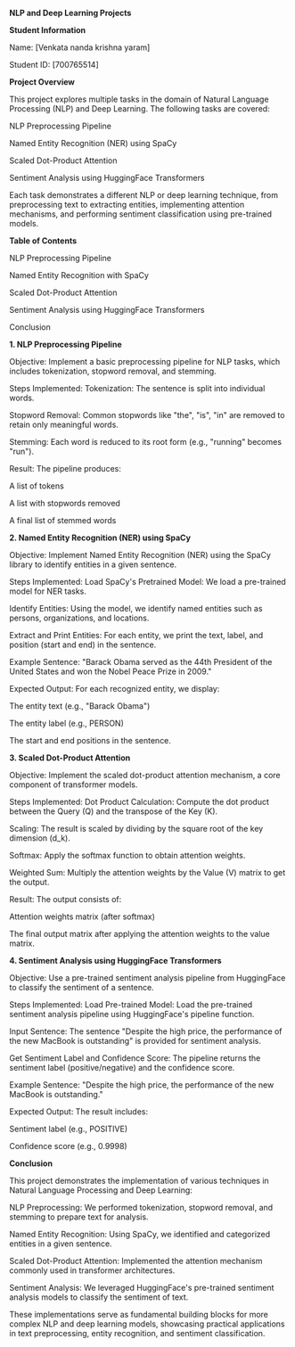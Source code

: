 **NLP and Deep Learning Projects**

**Student Information**

Name: [Venkata nanda krishna yaram]

Student ID: [700765514]

**Project Overview**

This project explores multiple tasks in the domain of Natural Language Processing (NLP) and Deep Learning. The following tasks are covered:

NLP Preprocessing Pipeline

Named Entity Recognition (NER) using SpaCy

Scaled Dot-Product Attention

Sentiment Analysis using HuggingFace Transformers

Each task demonstrates a different NLP or deep learning technique, from preprocessing text to extracting entities, implementing attention mechanisms, and performing sentiment classification using pre-trained models.

**Table of Contents**

NLP Preprocessing Pipeline

Named Entity Recognition with SpaCy

Scaled Dot-Product Attention

Sentiment Analysis using HuggingFace Transformers

Conclusion

**1. NLP Preprocessing Pipeline**

Objective:
Implement a basic preprocessing pipeline for NLP tasks, which includes tokenization, stopword removal, and stemming.

Steps Implemented:
Tokenization: The sentence is split into individual words.

Stopword Removal: Common stopwords like "the", "is", "in" are removed to retain only meaningful words.

Stemming: Each word is reduced to its root form (e.g., "running" becomes "run").

Result:
The pipeline produces:

A list of tokens

A list with stopwords removed

A final list of stemmed words

**2. Named Entity Recognition (NER) using SpaCy**

Objective:
Implement Named Entity Recognition (NER) using the SpaCy library to identify entities in a given sentence.

Steps Implemented:
Load SpaCy's Pretrained Model: We load a pre-trained model for NER tasks.

Identify Entities: Using the model, we identify named entities such as persons, organizations, and locations.

Extract and Print Entities: For each entity, we print the text, label, and position (start and end) in the sentence.

Example Sentence:
"Barack Obama served as the 44th President of the United States and won the Nobel Peace Prize in 2009."

Expected Output:
For each recognized entity, we display:

The entity text (e.g., "Barack Obama")

The entity label (e.g., PERSON)

The start and end positions in the sentence.

**3. Scaled Dot-Product Attention**

Objective:
Implement the scaled dot-product attention mechanism, a core component of transformer models.

Steps Implemented:
Dot Product Calculation: Compute the dot product between the Query (Q) and the transpose of the Key (K).

Scaling: The result is scaled by dividing by the square root of the key dimension (d_k).

Softmax: Apply the softmax function to obtain attention weights.

Weighted Sum: Multiply the attention weights by the Value (V) matrix to get the output.

Result:
The output consists of:

Attention weights matrix (after softmax)

The final output matrix after applying the attention weights to the value matrix.

**4. Sentiment Analysis using HuggingFace Transformers**

Objective:
Use a pre-trained sentiment analysis pipeline from HuggingFace to classify the sentiment of a sentence.

Steps Implemented:
Load Pre-trained Model: Load the pre-trained sentiment analysis pipeline using HuggingFace's pipeline function.

Input Sentence: The sentence "Despite the high price, the performance of the new MacBook is outstanding" is provided for sentiment analysis.

Get Sentiment Label and Confidence Score: The pipeline returns the sentiment label (positive/negative) and the confidence score.

Example Sentence:
"Despite the high price, the performance of the new MacBook is outstanding."

Expected Output:
The result includes:

Sentiment label (e.g., POSITIVE)

Confidence score (e.g., 0.9998)

**Conclusion**

This project demonstrates the implementation of various techniques in Natural Language Processing and Deep Learning:

NLP Preprocessing: We performed tokenization, stopword removal, and stemming to prepare text for analysis.

Named Entity Recognition: Using SpaCy, we identified and categorized entities in a given sentence.

Scaled Dot-Product Attention: Implemented the attention mechanism commonly used in transformer architectures.

Sentiment Analysis: We leveraged HuggingFace's pre-trained sentiment analysis models to classify the sentiment of text.

These implementations serve as fundamental building blocks for more complex NLP and deep learning models, showcasing practical applications in text preprocessing, entity recognition, and sentiment classification.

